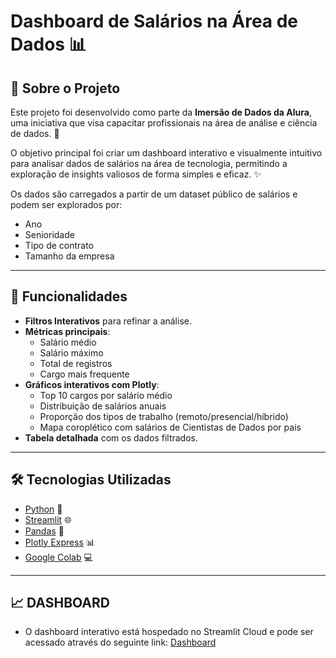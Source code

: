 # Dashboard de Salários na Área de Dados 📊

## 📌 Sobre o Projeto
Este projeto foi desenvolvido como parte da **Imersão de Dados da Alura**, uma iniciativa que visa capacitar profissionais na área de análise e ciência de dados. 🚀

O objetivo principal foi criar um dashboard interativo e visualmente intuitivo para analisar dados de salários na área de tecnologia, permitindo a exploração de insights valiosos de forma simples e eficaz. ✨

Os dados são carregados a partir de um dataset público de salários e podem ser explorados por:
- Ano
- Senioridade
- Tipo de contrato
- Tamanho da empresa

---

## 🚀 Funcionalidades
- **Filtros Interativos** para refinar a análise.
- **Métricas principais**:
  - Salário médio
  - Salário máximo
  - Total de registros
  - Cargo mais frequente
- **Gráficos interativos com Plotly**:
  - Top 10 cargos por salário médio
  - Distribuição de salários anuais
  - Proporção dos tipos de trabalho (remoto/presencial/híbrido)
  - Mapa coroplético com salários de Cientistas de Dados por país
- **Tabela detalhada** com os dados filtrados.

---

## 🛠 Tecnologias Utilizadas
- [Python](https://www.python.org/) 🐍
- [Streamlit](https://streamlit.io/) 🌐
- [Pandas](https://pandas.pydata.org/) 🐼
- [Plotly Express](https://plotly.com/python/plotly-express/) 📊
- [Google Colab](https://colab.google/) 💻

---

## 📈 DASHBOARD
- O dashboard interativo está hospedado no Streamlit Cloud e pode ser acessado através do seguinte link: 
[Dashboard](https://datadashpy.streamlit.app/)



